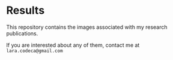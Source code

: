 # Results

This repository contains the images associated with my research publications.

If you are interested about any of them, contact me at `lara.codeca@gmail.com`

